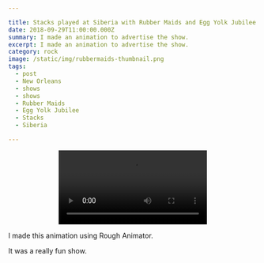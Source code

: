 ```yaml
---

title: Stacks played at Siberia with Rubber Maids and Egg Yolk Jubilee.
date: 2018-09-29T11:00:00.000Z
summary: I made an animation to advertise the show.
excerpt: I made an animation to advertise the show.
category: rock
image: /static/img/rubbermaids-thumbnail.png
tags:
  - post 
  - New Orleans
  - shows
  - shows
  - Rubber Maids
  - Egg Yolk Jubilee
  - Stacks
  - Siberia

---
```


<div style="width: 100%; text-align: center;">
<video controls loop>
  <source type="video/mp4" src="/static/video/Siberia-180929-640.mp4"></source>
  <p>Your browser does not support the video element.</p>
</video>
</div>

I made this animation using Rough Animator.

It was a really fun show. 